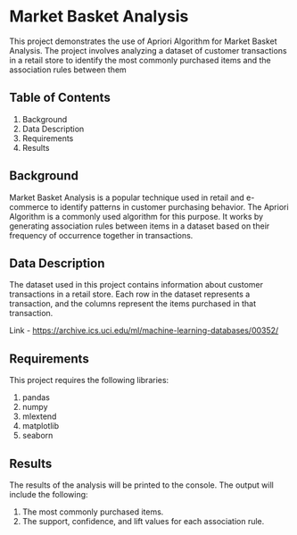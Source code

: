 
# Market Basket Analysis

This project demonstrates the use of Apriori Algorithm for Market Basket Analysis. The project involves analyzing a dataset of customer transactions in a retail store to identify the most commonly purchased items and the association rules between them
## Table of Contents
1) Background
2) Data Description
3) Requirements 
4) Results

## Background
Market Basket Analysis is a popular technique used in retail and e-commerce to identify patterns in customer purchasing behavior. The Apriori Algorithm is a commonly used algorithm for this purpose. It works by generating association rules between items in a dataset based on their frequency of occurrence together in transactions.
## Data Description
The dataset used in this project contains information about customer transactions in a retail store. Each row in the dataset represents a transaction, and the columns represent the items purchased in that transaction.

Link - https://archive.ics.uci.edu/ml/machine-learning-databases/00352/
## Requirements
This project requires the following libraries:

1) pandas
2) numpy
3) mlextend
4) matplotlib
5) seaborn

## Results
The results of the analysis will be printed to the console. The output will include the following:

1) The most commonly purchased items.
2) The support, confidence, and lift values for each association rule.